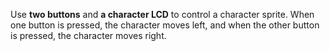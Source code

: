 Use **two buttons** and **a character LCD** to control a character sprite. When one button is pressed, the character moves left, and when the other button is pressed, the character moves right.

